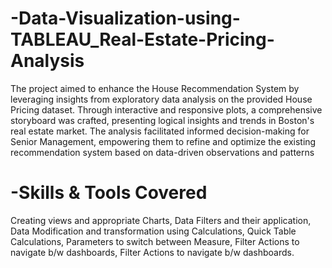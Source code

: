 # -Data-Visualization-using-TABLEAU_Real-Estate-Pricing-Analysis

The project aimed to enhance the House Recommendation System by leveraging insights from exploratory data analysis on the provided House Pricing dataset. Through interactive and responsive plots, a comprehensive storyboard was crafted, presenting logical insights and trends in Boston's real estate market. The analysis facilitated informed decision-making for Senior Management, empowering them to refine and optimize the existing recommendation system based on data-driven observations and patterns

# -Skills & Tools Covered

Creating views and appropriate Charts,
Data Filters and their application,
Data Modification and transformation using Calculations,
Quick Table Calculations,
Parameters to switch between Measure,
Filter Actions to navigate b/w dashboards,
Filter Actions to navigate b/w dashboards.
